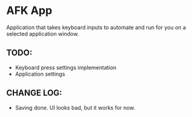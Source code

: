 # AFK App
Application that takes keyboard inputs to automate and run for you on a selected application window.

## TODO:
 - Keyboard press settings implementation
 - Application settings

## CHANGE LOG:
 - Saving done. UI looks bad, but it works for now.